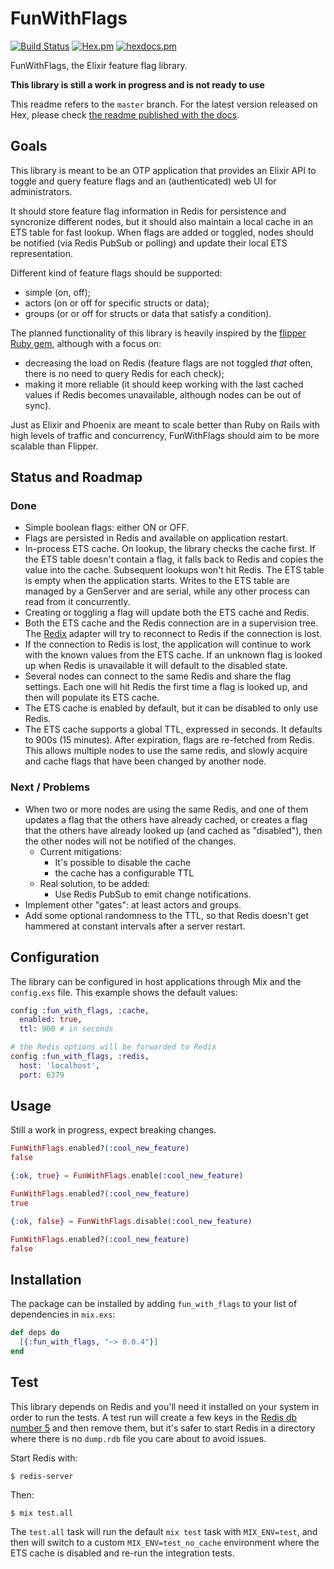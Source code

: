 # FunWithFlags

[![Build Status](https://travis-ci.org/tompave/fun_with_flags.svg?branch=master)](https://travis-ci.org/tompave/fun_with_flags)
[![Hex.pm](https://img.shields.io/hexpm/v/fun_with_flags.svg)](https://hex.pm/packages/fun_with_flags)
[![hexdocs.pm](https://img.shields.io/badge/docs-0.0.4-brightgreen.svg)](https://hexdocs.pm/fun_with_flags/)

FunWithFlags, the Elixir feature flag library.

**This library is still a work in progress and is not ready to use**

This readme refers to the `master` branch. For the latest version released on Hex, please check [the readme published with the docs](https://hexdocs.pm/fun_with_flags/readme.html).

## Goals

This library is meant to be an OTP application that provides an Elixir API to toggle and query feature flags and an (authenticated) web UI for administrators.

It should store feature flag information in Redis for persistence and syncronize different nodes, but it should also maintain a local cache in an ETS table for fast lookup. When flags are added or toggled, nodes should be notified (via Redis PubSub or polling) and update their local ETS representation.

Different kind of feature flags should be supported:
* simple (on, off);
* actors (on or off for specific structs or data);
* groups (or or off for structs or data that satisfy a condition).

The planned functionality of this library is heavily inspired by the [flipper Ruby gem](https://github.com/jnunemaker/flipper), although with a focus on:
* decreasing the load on Redis (feature flags are not toggled _that_ often, there is no need to query Redis for each check);
* making it more reliable (it should keep working with the last cached values if Redis becomes unavailable, although nodes can be out of sync).

Just as Elixir and Phoenix are meant to scale better than Ruby on Rails with high levels of traffic and concurrency, FunWithFlags should aim to be more scalable than Flipper.

## Status and Roadmap

### Done

* Simple boolean flags: either ON or OFF.
* Flags are persisted in Redis and available on application restart.
* In-process ETS cache. On lookup, the library checks the cache first. If the ETS table doesn't contain a flag, it falls back to Redis and copies the value into the cache. Subsequent lookups won't hit Redis. The ETS table is empty when the application starts. Writes to the ETS table are managed by a GenServer and are serial, while any other process can read from it concurrently.
* Creating or toggling a flag will update both the ETS cache and Redis.
* Both the ETS cache and the Redis connection are in a supervision tree. The [Redix](https://hex.pm/packages/redix) adapter will try to reconnect to Redis if the connection is lost.
* If the connection to Redis is lost, the application will continue to work with the known values from the ETS cache. If an unknown flag is looked up when Redis is unavailable it will default to the disabled state.
* Several nodes can connect to the same Redis and share the flag settings. Each one will hit Redis the first time a flag is looked up, and then will populate its ETS cache.
* The ETS cache is enabled by default, but it can be disabled to only use Redis.
* The ETS cache supports a global TTL, expressed in seconds. It defaults to 900s (15 minutes). After expiration, flags are re-fetched from Redis. This allows multiple nodes to use the same redis, and slowly acquire and cache flags that have been changed by another node.

### Next / Problems

* When two or more nodes are using the same Redis, and one of them updates a flag that the others have already cached, or creates a flag that the others have already looked up (and cached as "disabled"), then the other nodes will not be notified of the changes.
    * Current mitigations:
        - It's possible to disable the cache
        - the cache has a configurable TTL
    * Real solution, to be added:
        - Use Redis PubSub to emit change notifications.
* Implement other "gates": at least actors and groups.
* Add some optional randomness to the TTL, so that Redis doesn't get hammered at constant intervals after a server restart.


## Configuration

The library can be configured in host applications through Mix and the `config.exs` file. This example shows the default values:

```elixir
config :fun_with_flags, :cache,
  enabled: true,
  ttl: 900 # in seconds

# the Redis options will be forwarded to Redix
config :fun_with_flags, :redis,
  host: 'localhost',
  port: 6379
```

## Usage

Still a work in progress, expect breaking changes.

```elixir
FunWithFlags.enabled?(:cool_new_feature)
false

{:ok, true} = FunWithFlags.enable(:cool_new_feature)

FunWithFlags.enabled?(:cool_new_feature)
true

{:ok, false} = FunWithFlags.disable(:cool_new_feature)

FunWithFlags.enabled?(:cool_new_feature)
false
```


## Installation

The package can be installed by adding `fun_with_flags` to your list of dependencies in `mix.exs`:

```elixir
def deps do
  [{:fun_with_flags, "~> 0.0.4"}]
end
```

## Test

This library depends on Redis and you'll need it installed on your system in order to run the tests. A test run will create a few keys in the [Redis db number 5](https://github.com/tompave/fun_with_flags/blob/master/test/support/test_utils.ex#L2) and then remove them, but it's safer to start Redis in a directory where there is no `dump.rdb` file you care about to avoid issues.

Start Redis with:
```shell
$ redis-server
```

Then:
```
$ mix test.all
```

The `test.all` task will run the default `mix test` task with `MIX_ENV=test`, and then will switch to a custom `MIX_ENV=test_no_cache` environment where the ETS cache is disabled and re-run the integration tests.
